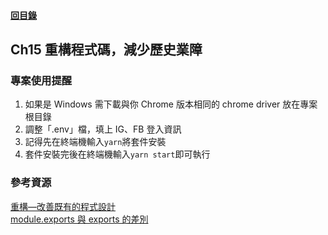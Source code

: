 #### [回目錄](../README.md)
## Ch15	重構程式碼，減少歷史業障

### 專案使用提醒
1.	如果是 Windows 需下載與你 Chrome 版本相同的 chrome driver 放在專案根目錄
2.	調整「.env」檔，填上 IG、FB 登入資訊
3.	記得先在終端機輸入`yarn`將套件安裝
4.	套件安裝完後在終端機輸入`yarn start`即可執行

### 參考資源
[重構—改善既有的程式設計](https://medium.com/後端新手村/筆記-重構-chapter-1-2-第一個範例-重構原則-ca57a6d40f42)  
[module.exports 與 exports 的差別](https://blog.camel2243.com/2017/06/24/nodejs-module-exports-與-exports-的差別/)  
